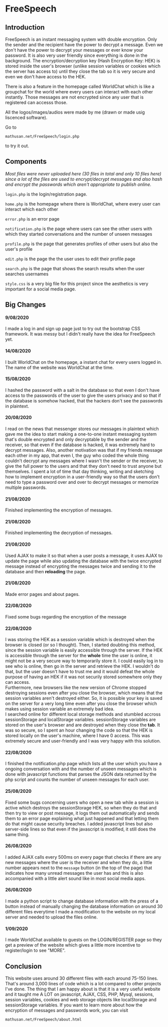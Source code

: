 # FreeSpeech

## Introduction
FreeSpeech is an instant messaging system with double encryption. Only the sender and the recipient have the power to decrypt a message. Even we don't have the power to decrypt your messages or ever know your password. It is also very user friendly since everything is done in the background. The encryption/decryption key (Hash Encryption Key: HEK) is stored inside the user's browser (unlike session variables or cookies which the server has access to) until they close the tab so it is very secure and even we don't have access to the HEK.

There is also a feature in the homepage called WorldChat which is like a groupchat for the world where every users can interact with each other instantly. Those messages are not encrypted since any user that is registered can accesss those.

All the logos/images/audios were made by me (drawn or made usig liscenced software).

Go to 
```
mathusan.net/FreeSpeech/login.php
``` 
to try it out.


## Components
_Most files were never uploaded here (30 files in total and only 10 files here) since a lot of the files are used to encrypt/decrypt messages and also hash and encrypt the passwords which aren't appropriate to publish online._

`login.php` is the login/registration page.

`home.php` is the homepage where there is WorldChat, where every user can interact which each other 

`error.php` is an error page

`notification.php` is the page where users can see the other users with which they started conversations and the number of unseen messages

`profile.php` is the page that generates profiles of other users but also the user's profile

`edit.php` is the page the the user uses to edit their profile page

`search.php` is the page that shows the search results when the user searches usernames

`style.css` is a very big file for this project since the  aesthetics is very important for a social media page.


## Big Changes

#### 9/08/2020
I made a log in and sign up page just to try out the bootstrap CSS framework. It was messy but I didn't really have the idea for FreeSpeech yet.

#### 14/08/2020
I built WorldChat on the homepage, a instant chat for every users logged in. The name of the website was WorldChat at the time.

#### 15/08/2020
I hashed the password with a salt in the database so that even I don't have access to the passwords of the user to give the users privacy and so that if the database is somehow hacked, that the hackers don't see the passwords in plaintext.

#### 20/08/2020
I read on the news that messenger stores our messages in plaintext which gave me the idea to start making a one-to-one instant messaging system that's double encrypted and only decryptable by the sender and the receiver, so that even if the database is hacked, it was extremely hard to decrypt messages. Also, another motivation was that if my friends message each other in my app, that even I, the guy who coded the whole thing couldn't decrypt any messages where I wasn't the sender or the receiver, to give the full power to the users and that they don't need to trust anyone but themselves. I spent a lot of time that day thinking, writing and sketching how to implement encryption in a user-friendly way so that the users don't need to type a password over and over to decrypt messages or memorize multiple passwords.

#### 21/08/2020
Finished implementing the encryption of messages.

#### 21/08/2020
Finished implementing the decryption of messages. 

#### 21/08/2020
Used AJAX to make it so that when a user posts a message, it uses AJAX to update the page while also updating the database with the twice encrypted message instead of encrypting the messages twice and sending it to the database and then __reloading__ the page.

#### 21/08/2020
Made error pages and about pages.

#### 22/08/2020
Fixed some bugs regarding the encryption of the message

#### 22/08/2020
I was storing the HEK as a session variable which is destroyed when the browser is closed (or so I thought). Then, I started doubting this method, since the session variable is easily accessible through the server. If the HEK is accessible through the server for the __whole__ time the user is online, it might not be a very secure way to temporarily store it. I could easily log in to see who is online, then go in the server and retrieve the HEK. I wouldn't do that, but the user doesn't have to trust me and it would defeat the whole purpose of having an HEK if it was not securily stored somewhere only they can access.\
Furthermore, new browsers like the new version of Chrome stopped destroying sessions even after you close the browser, which means that the session variables aren't destroyed either. So, it is possible your key is saved on the server for a very long time even after you close the browser which makes using session variable an extremely bad idea.\
I searched online for different local storage methods and stumbled accross sessionStorage and localStorage variables. sessionStorage variables are stored on the user's browser and are destroyed when they close the __tab__. It was so secure, so I spent an hour changing the code so that the HEK is stored locally on the user's machine, where I have 0 access. This was extremely secure and user-friendly and I was very happy with this solution.


#### 22/08/2020
I finished the notification.php page which lists all the user which you have a ongoing conversation with and the number of unseen messages which is done with javascript functions that parses the JSON data returned by the php script and counts the number of unseen messages for each user.


#### 25/08/2020
Fixed some bugs concerning users who open a new tab while a session is active which destroys the sessionStorage HEK, so when they do that and then try to view or post message, it logs them out automatically and sends them to an error page explaining what just happened and that letting them do that might cause security breaches. I added javascript lines but also server-side lines so that even if the javascript is modified, it still does the same thing.

#### 26/08/2020
I added AJAX calls every 500ms on every page that checks if there are any new messages where the user is the receiver and when they do, a little number appears next to the `message` button (in the top of the page) that indicates how many unread messages the user has and this is also accompanied with a little alert sound like in most social media apps.


#### 26/08/2020
I made a python script to change database information with the press of a button instead of manually changing the database information on around 30 different files everytime I made a modification to the website on my local server and needed to upload the files online.

#### 1/09/2020
I made WorldChat available to guests on the LOGIN/REGISTER page so they get a preview of the website which gives a little more incentive to register/login to see "MORE".


## Conclusion
This website uses around 30 different files with each around 75-150 lines. That's around 3,000 lines of code which is a lot compared to other projects I've done. The thing that I am happy about is that it is a very useful website and it taught me A LOT on javascript, AJAX, CSS, PHP, Mysql, sessions, session variables, cookies and web storage objects like localStorage and sessionStorage variables.
If you want to learn more about how the encryption of messages and passwords work, you can visit 
```
mathusan.net/FreeSpeech/about.html
``` 